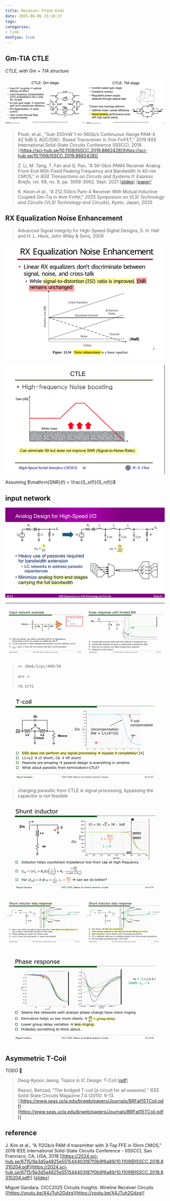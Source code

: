 ```yaml
---
title: Receiver Front-Ends
date: 2025-06-06 23:10:37
tags:
categories:
- link
mathjax: true
---
```


## Gm-TIA CTLE

*CTLE, with Gm + TIA structure*

![image-20250904202636824](rx-fe/image-20250904202636824.png)



> Pisati, et.al., "Sub-250mW 1-to-56Gb/s Continuous-Range PAM-4 42.5dB IL ADC/DAC- Based Transceiver in 7nm FinFET," 2019 IEEE International Solid-State Circuits Conference (ISSCC), 2019 [[https://sci-hub.se/10.1109/ISSCC.2019.8662428](https://sci-hub.se/10.1109/ISSCC.2019.8662428)]
>
> Z. Li, M. Tang, T. Fan and Q. Pan, "A 56-Gb/s PAM4 Receiver Analog Front-End With Fixed Peaking Frequency and Bandwidth in 40-nm CMOS," in *IEEE Transactions on Circuits and Systems II: Express Briefs*, vol. 68, no. 9, pp. 3058-3062, Sept. 2021 [[slides](https://confcats-event-sessions.s3.amazonaws.com/isicas21/slides/9402.pdf)] [[paper](https://sci-hub.se/10.1109/TCSII.2021.3074384)]
>
> K. Kwon *et al*., "A 212.5Gb/s Pam-4 Receiver With Mutual Inductive Coupled Gm-Tia in 4nm Finfet," *2025 Symposium on VLSI Technology and Circuits (VLSI Technology and Circuits)*, Kyoto, Japan, 2025



## RX Equalization Noise Enhancement

> Advanced Signal Integrity for High-Speed Digital Designs, S. H. Hall and H. L. Heck, John Wiley & Sons, 2009

![image-20250904234845006](rx-fe/image-20250904234845006.png)

![image-20250904235434247](rx-fe/image-20250904235434247.png)

Assuming $\mathrm{SNR}(f) = \frac{S_x(f)}{S_n(f)}$

## input network

![image-20250706110415914](rx-fe/image-20250706110415914.png)

---

![image-20250611075951974](rx-fe/image-20250611075951974.png)

> ```
> >> 10e6/2/pi/400/50
> 
> ans =
> 
> 79.5775
> ```

![image-20250611080033319](rx-fe/image-20250611080033319.png)



> charging parasitic from CTLE is signal processing,  bypassing the capacitor is not feasible

![image-20250611080134737](rx-fe/image-20250611080134737.png)

![image-20250611080647262](rx-fe/image-20250611080647262.png)

![image-20250611080709544](rx-fe/image-20250611080709544.png)



## Asymmetric T-Coil

*TODO* &#128197;


> Deog-Kyoon Jeong. Topics in IC Design: T-Coil [[pdf](https://ocw.snu.ac.kr/sites/default/files/NOTE/Lec%2010%20-%20Bandwidth%20Extension%20Techniques.pdf)]
>
> Razavi, Behzad, "The bridged T-coil [a circuit for all seasons]." IEEE Solid-State Circuits Magazine 7.4 (2015): 9-13. [[https://www.seas.ucla.edu/brweb/papers/Journals/BRFall15TCoil.pdf](https://www.seas.ucla.edu/brweb/papers/Journals/BRFall15TCoil.pdf)]



## reference

J. Kim et al., "A 112Gb/s PAM-4 transmitter with 3-Tap FFE in 10nm CMOS," 2018 IEEE International Solid-State Circuits Conference - (ISSCC), San Francisco, CA, USA, 2018 [[https://2024.sci-hub.se/6715/9a3d5a4825e551544403f87f0b9f6a89/10.1109@ISSCC.2018.8310204.pdf](https://2024.sci-hub.se/6715/9a3d5a4825e551544403f87f0b9f6a89/10.1109@ISSCC.2018.8310204.pdf)] [[slides](https://picture.iczhiku.com/resource/eetop/shiGDYTDYikLlnXv.pdf)]

Miguel Gandara. CICC2025 Circuits Insights: Wireline Receiver Circuits [[https://youtu.be/X4JTuh2Gdzg](https://youtu.be/X4JTuh2Gdzg)]
